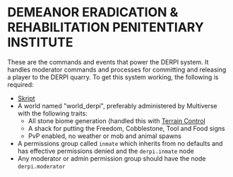 DEMEANOR ERADICATION & REHABILITATION PENITENTIARY INSTITUTE
=====

These are the commands and events that power the DERPI system. It handles moderator commands and processes for committing and releasing a player to the DERPI quarry. To get this system working, the following is required:

* [Skript](http://njol.ch/projects/skript/)
* A world named "world_derpi", preferably administered by Multiverse with the following traits:
  * All stone biome generation (handled this with [Terrain Control](http://dev.bukkit.org/bukkit-plugins/terrain-control/)
  * A shack for putting the Freedom, Cobblestone, Tool and Food signs
  * PvP enabled, no weather or mob and animal spawns
* A permissions group called `inmate` which inherits from no defaults and has effective permissions denied and the `derpi.inmate` node
* Any moderator or admin permission group should have the node `derpi.moderator`
